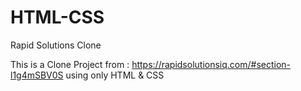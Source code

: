 # HTML-CSS
Rapid Solutions Clone

This is a Clone Project from : https://rapidsolutionsiq.com/#section-l1g4mSBV0S
using only HTML & CSS
